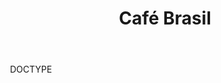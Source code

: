 <!DOCTYPE html>
<html lang="pt-br">
<head>
    <meta charset="UTF-8">
    <meta name="viewport" content="width=device-width, initial-scale=1.0">
    <title>Café Brasil</title>
</head>

<body>
 <header>
    <h1 class="titulo principal">Café Brasil</h1>
 </header>
  <img id="Imagem" src=""
    
</body>
</html>DOCTYPE
